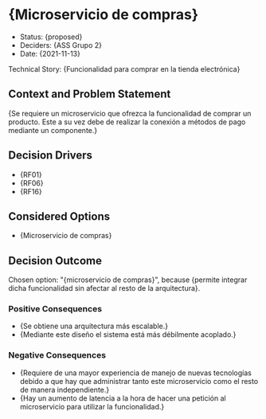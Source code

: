 # {Microservicio de compras}

* Status: {proposed}
* Deciders: {ASS Grupo 2}
* Date: {2021-11-13}

Technical Story: {Funcionalidad para comprar en la tienda electrónica}

## Context and Problem Statement

{Se requiere un microservicio que ofrezca la funcionalidad de comprar un producto. Este a su vez debe de realizar la conexión a métodos de pago mediante un componente.}

## Decision Drivers

* {RF01}
* {RF06}
* {RF16}

## Considered Options

* {Microservicio de compras}

## Decision Outcome

Chosen option: "{microservicio de compras}", because {permite integrar dicha funcionalidad sin afectar al resto de la arquitectura}.

### Positive Consequences

* {Se obtiene una arquitectura más escalable.}
* {Mediante este diseño el sistema está más débilmente acoplado.}

### Negative Consequences <!-- optional -->

* {Requiere de una mayor experiencia de manejo de nuevas tecnologías debido a que hay que administrar tanto este microservicio como el resto de manera independiente.}
* {Hay un aumento de latencia a la hora de hacer una petición al microservicio para utilizar la funcionalidad.}

